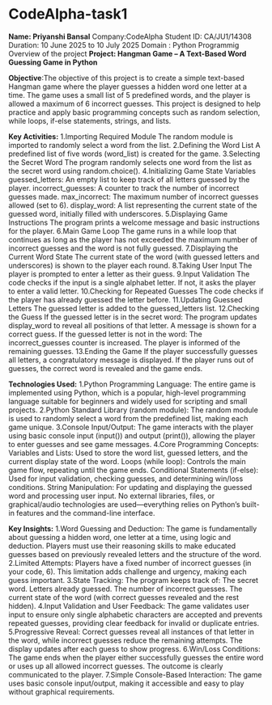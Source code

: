 # CodeAlpha-task1
**Name: Priyanshi Bansal**
Company:CodeAlpha 
Student ID: CA/JU1/14308
Duration: 10 June 2025 to 10 July 2025
Domain : Python Programmig 
Overview of the project
**Project: Hangman Game – A Text-Based Word Guessing Game in Python**

**Objective**:The objective of this project is to create a simple text-based Hangman game where the player guesses a hidden word one letter at a time. The game uses a small list of 5 predefined words, and the player is allowed a maximum of 6 incorrect guesses. This project is designed to help practice and apply basic programming concepts such as random selection, while loops, if-else statements, strings, and lists.

**Key Activities:**
1.Importing Required Module
The random module is imported to randomly select a word from the list.
2.Defining the Word List
A predefined list of five words (word_list) is created for the game.
3.Selecting the Secret Word
The program randomly selects one word from the list as the secret word using random.choice().
4.Initializing Game State Variables
guessed_letters: An empty list to keep track of all letters guessed by the player.
incorrect_guesses: A counter to track the number of incorrect guesses made.
max_incorrect: The maximum number of incorrect guesses allowed (set to 6).
display_word: A list representing the current state of the guessed word, initially filled with underscores.
5.Displaying Game Instructions
The program prints a welcome message and basic instructions for the player.
6.Main Game Loop
The game runs in a while loop that continues as long as the player has not exceeded the maximum number of incorrect guesses and the word is not fully guessed.
7.Displaying the Current Word State
The current state of the word (with guessed letters and underscores) is shown to the player each round.
8.Taking User Input
The player is prompted to enter a letter as their guess.
9.Input Validation
The code checks if the input is a single alphabet letter.
If not, it asks the player to enter a valid letter.
10.Checking for Repeated Guesses
The code checks if the player has already guessed the letter before.
11.Updating Guessed Letters
The guessed letter is added to the guessed_letters list.
12.Checking the Guess
If the guessed letter is in the secret word:
The program updates display_word to reveal all positions of that letter.
A message is shown for a correct guess.
If the guessed letter is not in the word:
The incorrect_guesses counter is increased.
The player is informed of the remaining guesses.
13.Ending the Game
If the player successfully guesses all letters, a congratulatory message is displayed.
If the player runs out of guesses, the correct word is revealed and the game ends.

**Technologies Used:**
1.Python Programming Language:
The entire game is implemented using Python, which is a popular, high-level programming language suitable for beginners and widely used for scripting and small projects.
2.Python Standard Library (random module):
The random module is used to randomly select a word from the predefined list, making each game unique.
3.Console Input/Output:
The game interacts with the player using basic console input (input()) and output (print()), allowing the player to enter guesses and see game messages.
4.Core Programming Concepts:
Variables and Lists: Used to store the word list, guessed letters, and the current display state of the word.
Loops (while loop): Controls the main game flow, repeating until the game ends.
Conditional Statements (if-else): Used for input validation, checking guesses, and determining win/loss conditions.
String Manipulation: For updating and displaying the guessed word and processing user input.
No external libraries, files, or graphical/audio technologies are used—everything relies on Python’s built-in features and the command-line interface.

**Key Insights:**
1.Word Guessing and Deduction:
The game is fundamentally about guessing a hidden word, one letter at a time, using logic and deduction. Players must use their reasoning skills to make educated guesses based on previously revealed letters and the structure of the word.
2.Limited Attempts:
Players have a fixed number of incorrect guesses (in your code, 6). This limitation adds challenge and urgency, making each guess important.
3.State Tracking:
The program keeps track of:
The secret word.
Letters already guessed.
The number of incorrect guesses.
The current state of the word (with correct guesses revealed and the rest hidden).
4.Input Validation and User Feedback:
The game validates user input to ensure only single alphabetic characters are accepted and prevents repeated guesses, providing clear feedback for invalid or duplicate entries.
5.Progressive Reveal:
Correct guesses reveal all instances of that letter in the word, while incorrect guesses reduce the remaining attempts. The display updates after each guess to show progress.
6.Win/Loss Conditions:
The game ends when the player either successfully guesses the entire word or uses up all allowed incorrect guesses. The outcome is clearly communicated to the player.
7.Simple Console-Based Interaction:
The game uses basic console input/output, making it accessible and easy to play without graphical requirements.
